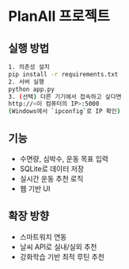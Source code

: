 # PlanAll 프로젝트

## 실행 방법
```bash
1. 의존성 설치
pip install -r requirements.txt
2. 서버 실행 
python app.py
3. (선택) 다른 기기에서 접속하고 싶다면
http://<이 컴퓨터의 IP>:5000
(Windows에서 `ipconfig`로 IP 확인)
```

## 기능
- 수면량, 심박수, 운동 목표 입력
- SQLite로 데이터 저장
- 실시간 운동 추천 로직
- 웹 기반 UI

## 확장 방향
- 스마트워치 연동
- 날씨 API로 실내/실외 추천
- 강화학습 기반 최적 루틴 추천
